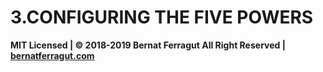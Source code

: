 # 3.CONFIGURING THE FIVE POWERS




**MIT Licensed | © 2018-2019 Bernat Ferragut All Right Reserved | [bernatferragut.com](http://bernatferragut.com/)**